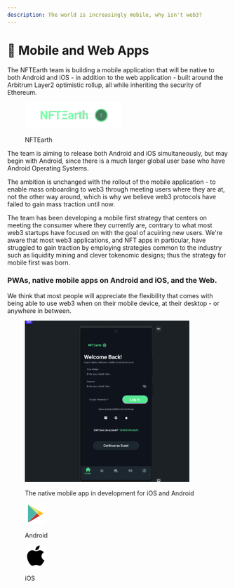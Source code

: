 ```yaml
---
description: The world is increasingly mobile, why isn't web3?
---
```


# 📱 Mobile and Web Apps

The NFTEarth team is building a mobile application that will be native to both Android and iOS - in addition to the web application - built around the Arbitrum Layer2 optimistic rollup, all while inheriting the security of Ethereum.

<figure><img src="../.gitbook/assets/220.png" alt=""><figcaption><p>NFTEarth</p></figcaption></figure>

The team is aiming to release both Android and iOS simultaneously, but may begin with Android, since there is a much larger global user base who have Android Operating Systems.

The ambition is unchanged with the rollout of the mobile application - to enable mass onboarding to web3 through meeting users where they are at, not the other way around, which is why we believe web3 protocols have failed to gain mass traction until now.



The team has been developing a mobile first strategy that centers on meeting the consumer where they currently are, contrary to what most web3 startups have focused on with the goal of acuiring new users. We're aware that most web3 applications, and NFT apps in particular, have struggled to gain traction by employing strategies common to the industry such as liquidity mining and clever tokenomic designs; thus the strategy for mobile first was born.

### PWAs, native mobile apps on Android and iOS, and the Web.&#x20;

We think that most people will appreciate the flexibility that comes with being able to use web3 when on their mobile device, at their desktop - or anywhere in between.&#x20;

<figure><img src="../.gitbook/assets/image (1) (1).png" alt="" width="375"><figcaption><p>The native mobile app in development for iOS and Android</p></figcaption></figure>

<figure><img src="../.gitbook/assets/icons8-google-play-48.png" alt=""><figcaption><p>Android</p></figcaption></figure>

<figure><img src="../.gitbook/assets/icons8-apple-logo-50.png" alt=""><figcaption><p>iOS</p></figcaption></figure>

